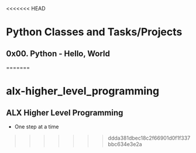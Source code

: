 <<<<<<< HEAD
# Python Classes and Tasks/Projects

## 0x00. Python - Hello, World
=======
# alx-higher_level_programming
## ALX Higher Level Programming

* One step at a time
>>>>>>> ddda381dbec18c2f66901d0f1f337bbc634e3e2a
